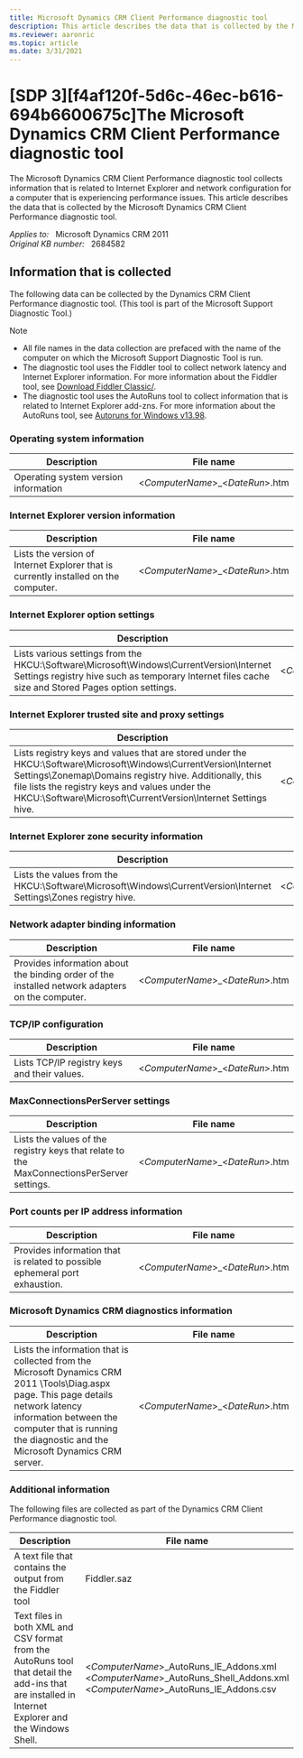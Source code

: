 ```yaml
---
title: Microsoft Dynamics CRM Client Performance diagnostic tool
description: This article describes the data that is collected by the Microsoft Dynamics CRM Client Performance diagnostic tool.
ms.reviewer: aaronric
ms.topic: article
ms.date: 3/31/2021
---
```

# [SDP 3][f4af120f-5d6c-46ec-b616-694b6600675c]The Microsoft Dynamics CRM Client Performance diagnostic tool

The Microsoft Dynamics CRM Client Performance diagnostic tool collects information that is related to Internet Explorer and network configuration for a computer that is experiencing performance issues. This article describes the data that is collected by the Microsoft Dynamics CRM Client Performance diagnostic tool.

_Applies to:_ &nbsp; Microsoft Dynamics CRM 2011  
_Original KB number:_ &nbsp; 2684582

## Information that is collected

The following data can be collected by the Dynamics CRM Client Performance diagnostic tool. (This tool is part of the Microsoft Support Diagnostic Tool.)

> [!NOTE]
>
> - All file names in the data collection are prefaced with the name of the computer on which the Microsoft Support Diagnostic Tool is run.
> - The diagnostic tool uses the Fiddler tool to collect network latency and Internet Explorer information. For more information about the Fiddler tool, see [Download Fiddler Classic/](https://www.telerik.com/download/fiddler).
> - The diagnostic tool uses the AutoRuns tool to collect information that is related to Internet Explorer add-zns. For more information about the AutoRuns tool, see [Autoruns for Windows v13.98](/sysinternals/downloads/autoruns).

### Operating system information

|Description|File name|
|---|---|
|Operating system version information|<*ComputerName*>_<*DateRun*>.htm|

### Internet Explorer version information

|Description|File name|
|---|---|
|Lists the version of Internet Explorer that is currently installed on the computer.|<*ComputerName*>_<*DateRun*>.htm|

### Internet Explorer option settings

|Description|File name|
|---|---|
|Lists various settings from the HKCU:\Software\Microsoft\Windows\CurrentVersion\Internet Settings registry hive such as temporary Internet files cache size and Stored Pages option settings.|<*ComputerName*>_<*DateRun*>.htm|

### Internet Explorer trusted site and proxy settings

|Description|File name|
|---|---|
|Lists registry keys and values that are stored under the HKCU:\Software\Microsoft\Windows\CurrentVersion\Internet Settings\Zonemap\Domains registry hive. Additionally, this file lists the registry keys and values under the HKCU:\Software\Microsoft\CurrentVersion\Internet Settings hive.|<*ComputerName*>_<*DateRun*>.htm|

### Internet Explorer zone security information

|Description|File name|
|---|---|
|Lists the values from the HKCU:\Software\Microsoft\Windows\CurrentVersion\Internet Settings\Zones registry hive.|<*ComputerName*>_<*DateRun*>.htm|

### Network adapter binding information

|Description|File name|
|---|---|
|Provides information about the binding order of the installed network adapters on the computer.|<*ComputerName*>_<*DateRun*>.htm|

### TCP/IP configuration

|Description|File name|
|---|---|
|Lists TCP/IP registry keys and their values.|<*ComputerName*>_<*DateRun*>.htm|

### MaxConnectionsPerServer settings

|Description|File name|
|---|---|
|Lists the values of the registry keys that relate to the MaxConnectionsPerServer settings.|<*ComputerName*>_<*DateRun*>.htm|

### Port counts per IP address information

|Description|File name|
|---|---|
|Provides information that is related to possible ephemeral port exhaustion.|<*ComputerName*>_<*DateRun*>.htm|

### Microsoft Dynamics CRM diagnostics information

|Description|File name|
|---|---|
|Lists the information that is collected from the Microsoft Dynamics CRM 2011 \Tools\Diag.aspx page. This page details network latency information between the computer that is running the diagnostic and the Microsoft Dynamics CRM server.|<*ComputerName*>_<*DateRun*>.htm|

### Additional information

The following files are collected as part of the Dynamics CRM Client Performance diagnostic tool.

|Description|File name|
|---|---|
|A text file that contains the output from the Fiddler tool|Fiddler.saz|
|Text files in both XML and CSV format from the AutoRuns tool that detail the add-ins that are installed in Internet Explorer and the Windows Shell.|<*ComputerName*>_AutoRuns_IE_Addons.xml</br><*ComputerName*>_AutoRuns_Shell_Addons.xml</br><*ComputerName*>_AutoRuns_IE_Addons.csv|
